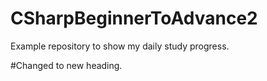 # CSharpBeginnerToAdvance2
Example repository to show my daily study progress.

#Changed to new heading.


